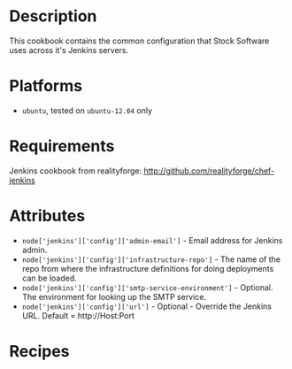 Description
===========

This cookbook contains the common configuration that Stock Software uses across it's Jenkins servers.

Platforms
=========
- `ubuntu`, tested on `ubuntu-12.04` only

Requirements
============

Jenkins cookbook from realityforge: http://github.com/realityforge/chef-jenkins

Attributes
==========

* `node['jenkins']['config']['admin-email']` - Email address for Jenkins admin.
* `node['jenkins']['config']['infrastructure-repo']` - The name of the repo from where the infrastructure definitions for doing deployments can be loaded.
* `node['jenkins']['config']['smtp-service-environment']` - Optional. The environment for looking up the SMTP service.
* `node['jenkins']['config']['url']` - Optional -  Override the Jenkins URL. Default = http://Host:Port

Recipes
=======

